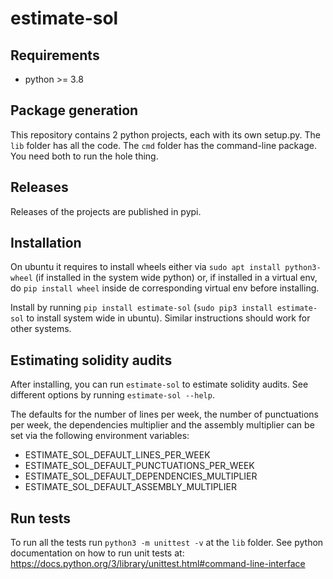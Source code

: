 # estimate-sol

## Requirements

 * python >= 3.8

## Package generation

This repository contains 2 python projects, each with its own setup.py. The `lib` folder has all the code. The `cmd` folder has the command-line package. You need both to run the hole thing.

## Releases

Releases of the projects are published in pypi.

## Installation

On ubuntu it requires to install wheels either via `sudo apt install python3-wheel` (if installed in the system wide python) or, if installed in a virtual env, do `pip install wheel` inside de corresponding virtual env before installing.

Install by running `pip install estimate-sol` (`sudo pip3 install estimate-sol` to install system wide in ubuntu). Similar instructions should work for other systems.

## Estimating solidity audits

After installing, you can run `estimate-sol` to estimate solidity audits. See different options by running `estimate-sol --help`.

The defaults for the number of lines per week, the number of punctuations per week, the dependencies multiplier and the assembly multiplier can be set via the following environment variables:
 * ESTIMATE_SOL_DEFAULT_LINES_PER_WEEK
 * ESTIMATE_SOL_DEFAULT_PUNCTUATIONS_PER_WEEK
 * ESTIMATE_SOL_DEFAULT_DEPENDENCIES_MULTIPLIER
 * ESTIMATE_SOL_DEFAULT_ASSEMBLY_MULTIPLIER

## Run tests

To run all the tests run `python3 -m unittest -v` at the `lib` folder. See python documentation on how to run unit tests at: https://docs.python.org/3/library/unittest.html#command-line-interface

